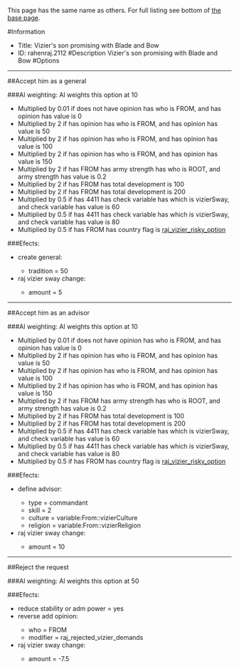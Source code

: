 This page has the same name as others. For full listing see bottom of [the base page](vizier_s_son_promising_with_blade_and_bow.md).

#Information
 - Title: Vizier's son promising with Blade and Bow
 - ID: rahenraj.2112
#Description
Vizier's son promising with Blade and Bow
#Options

___
##Accept him as a general

###AI weighting:
AI weights this option at 10
 - Multiplied by 0.01 if does not have opinion has who is FROM, and has opinion has value is 0
 - Multiplied by 2 if has opinion has who is FROM, and has opinion has value is 50
 - Multiplied by 2 if has opinion has who is FROM, and has opinion has value is 100
 - Multiplied by 2 if has opinion has who is FROM, and has opinion has value is 150
 - Multiplied by 2 if has FROM has army strength has who is ROOT, and army strength has value is 0.2
 - Multiplied by 2 if has FROM has total development is 100
 - Multiplied by 2 if has FROM has total development is 200
 - Multiplied by 0.5 if has 4411 has check variable has which is vizierSway, and check variable has value is 60
 - Multiplied by 0.5 if has 4411 has check variable has which is vizierSway, and check variable has value is 80
 - Multiplied by 0.5 if has FROM has country flag is [raj_vizier_risky_option](../flags/raj_vizier_risky_option.md)


###Efects:<ul><li>create general:</li><ul><li>tradition = 50</li></ul><li>raj vizier sway change:</li><ul><li>amount = 5</li></ul></ul>

___
##Accept him as an advisor

###AI weighting:
AI weights this option at 10
 - Multiplied by 0.01 if does not have opinion has who is FROM, and has opinion has value is 0
 - Multiplied by 2 if has opinion has who is FROM, and has opinion has value is 50
 - Multiplied by 2 if has opinion has who is FROM, and has opinion has value is 100
 - Multiplied by 2 if has opinion has who is FROM, and has opinion has value is 150
 - Multiplied by 2 if has FROM has army strength has who is ROOT, and army strength has value is 0.2
 - Multiplied by 2 if has FROM has total development is 100
 - Multiplied by 2 if has FROM has total development is 200
 - Multiplied by 0.5 if has 4411 has check variable has which is vizierSway, and check variable has value is 60
 - Multiplied by 0.5 if has 4411 has check variable has which is vizierSway, and check variable has value is 80
 - Multiplied by 0.5 if has FROM has country flag is [raj_vizier_risky_option](../flags/raj_vizier_risky_option.md)


###Efects:<ul><li>define advisor:</li><ul><li>type = commandant</li><li>skill = 2</li><li>culture = variable:From::vizierCulture</li><li>religion = variable:From::vizierReligion</li></ul><li>raj vizier sway change:</li><ul><li>amount = 10</li></ul></ul>

___
##Reject the request

###AI weighting:
AI weights this option at 50


###Efects:<ul><li>reduce stability or adm power = yes</li><li>reverse add opinion:</li><ul><li>who = FROM</li><li>modifier = raj_rejected_vizier_demands</li></ul><li>raj vizier sway change:</li><ul><li>amount = -7.5</li></ul></ul>
